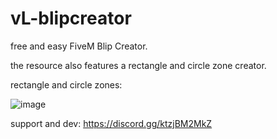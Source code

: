 # vL-blipcreator

free and easy FiveM Blip Creator.

the resource also features a rectangle and circle zone creator.

rectangle and circle zones:

![image](https://github.com/VESTALLICA/vL-blipcreator/assets/147888622/6d55ad82-e809-4128-923d-a3a6153e8290)



support and dev: https://discord.gg/ktzjBM2MkZ
